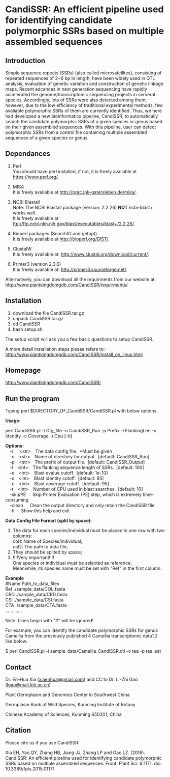 CandiSSR: An efficient pipeline used for identifying candidate polymorphic SSRs based on multiple assembled sequences
=========

Introduction
------------
Simple sequence repeats (SSRs) (also called microsatellites), consisting of repeated sequences of 2~6 bp in length, have been widely used in QTL analysis, evaluation of genetic variation and construction of genetic linkage maps. Recent adcances in next generation sequencing have rapidly accelerated the genome/transcriptomic sequencing projects in serveral species. Accordingly, lots of SSRs were also detected among them; however, due to the low efficiency of traditional experimental methods, few avaliable polymorphic SSRs of them are currently identified. Thus, we here had developed a new bioinformatics pipeline, CandiSSR, to automatically search the candidate polymorphic SSRs of a given species or genus based on their given assembled sequences. With this pipeline, user can detect polymorphic SSRs from a control file containing multiple assembled sequences of a given species or genus.

Dependances
-------------------------------
 1) Perl</br>
    You should have perl installed, if not, it is freely available at https://www.perl.org/.

 2) MISA</br>
    It is freely available at http://pgrc.ipk-gatersleben.de/misa/.

 3) NCBI Blastall</br>
    Note: The NCBI Blastall package (version: 2.2.26) <b>NOT</b> ncbi-blast+ works well.</br>
    It is freely available at ftp://ftp.ncbi.nlm.nih.gov/blast/executables/blast+/2.2.26/.

 4) Bioperl packages (SearchIO and getopt)</br>
    It is freely available at http://bioperl.org/DIST/.

 5) ClustalW</br>
    It is freely available at: http://www.clustal.org/download/current/.

 6) Primer3 (version 2.3.6)</br>
    It is freely available at: http://primer3.sourceforge.net/.

Alternatively, you can download all the requirments from our website at: http://www.plantkingdomgdb.com/CandiSSR/requirments/

Installation
------------
 1) download the file CandiSSR.tar.gz
 2) unpack CandiSSR.tar.gz
 3) cd CandiSSR
 4) bash setup.sh
 
 The setup script will ask you a few basic questions to setup CandiSSR.

A more detail installation steps please refers to: http://www.plantkingdomgdb.com/CandiSSR/install_on_linux.html

Homepage
--------
http://www.plantkingdomgdb.com/CandiSSR/

Run the program
---------------
Typing perl $DIRECTORY_OF_CandiSSR/CandiSSR.pl with below options.

<b>Usage:</b>

perl CandiSSR.pl -i Ctg_file -o CandiSSR_Run -p Prefix -l FlankingLen -s Identity -c Coverage -t Cpu [-h]

  <b>Options:</b></br>
&emsp;-i&emsp;&ensp;\<str\>&emsp;The data config file.&ensp;*Must be given</br>
&emsp;-o&emsp;\<str\>&emsp;Name of directory for output.&ensp;\[default: CandiSSR_Run\]</br>
&emsp;-p&emsp;\<str\>&emsp;The prefix of output file.&ensp;\[default: CandiSSR_Output\]</br>
&emsp;-l&emsp;\<int\>&emsp;The flanking sequence length of SSRs.&ensp;\[default: 100\]</br>
&emsp;-e&emsp;\<int\>&emsp;Blast evalue cutoff.&ensp;\[default: 1e-10\]</br>
&emsp;-s&emsp;\<int\>&emsp;Blast identity cutoff.&ensp;\[default: 95\]</br>
&emsp;-c&emsp;\<int\>&emsp;Blast coverage cutoff.&ensp;\[idefault: 95\]</br>
&emsp;-t&emsp;\<int\>&emsp;Number of CPU used in blast searches.&ensp;\[default: 10\]</br>
&emsp;-skipPE&emsp;&ensp;Skip Primer Evaluation (PE) step, which is extremely time-consuming</br>
&emsp;-clean&emsp;&ensp;Clean the output directory and only retain the CandiSSR file</br>
&emsp;-h&emsp;&ensp;Show this help and exit</br>

<b>Data Config File Format (split by space):</b>

   1) The data for each species/individual must be placed in one row with two columns: </br>
      col1: Name of Species/individual; </br>
      col2: The path to data file; </br>
   2) They should be splited by space; </br>
   3) !!!!Very important!!!! </br>
      One species or individual must be selected as reference;</br> 
      Meanwhile, its species name must be set with "Ref" in the first column.</br>

<b>Example</b> </br>
   #Name          Path_to_data_files</br> 
    Ref          ./sample_data/COL.fasta </br>
    CRD          ./sample_data/CRD.fasta </br>
    CSI          ./sample_data/CSI.fasta </br>
    CTA          ./sample_data/CTA.fasta </br>
    ......          ......
    
 Note: Lines begin with "#" will be ignored! 

For example, you can identify the candidate polymorphic SSRs for genus Camellia from the previously published 4 Camellia transcriptomic data1,2 like below. 

$ perl CandiSSR.pl -i sample_data/Camellia_CandiSSR.ctl -o tea -p tea_est 

Contact
-------
Dr. En-Hua Xia (xiaenhua@gmail.com) and CC to Dr. Li-Zhi Gao (lgao@mail.kib.ac.cn)

Plant Germplasm and Genomics Center in Southwest China

Germplasm Bank of Wild Species, Kunming Institute of Botany

Chinese Academy of Sciences, Kunming 650201, China

Citation
--------
Please cite us if you use CandiSSR:

Xia EH, Yao QY, Zhang HB, Jiang JJ, Zhang LP and Gao LZ. (2016). CandiSSR: An efficient pipeline used for identifying candidate polymorphic SSRs based on multiple assembled sequences. Front. Plant Sci. 6:1171. doi: 10.3389/fpls.2015.01171
